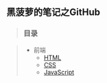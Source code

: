 ## 黑菠萝的笔记之GitHub

> ### 目录

> - 前端
>   - [HTML](docs/01-HTML.md)
>   - [CSS](docs/02-CSS.md)
>   - [JavaScript](docs/03-JavaScript.md)

